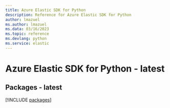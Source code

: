 ```yaml
---
title: Azure Elastic SDK for Python
description: Reference for Azure Elastic SDK for Python
author: lmazuel
ms.author: lmazuel
ms.data: 03/16/2023
ms.topic: reference
ms.devlang: python
ms.service: elastic
---
```

# Azure Elastic SDK for Python - latest
## Packages - latest
[!INCLUDE [packages](elastic-index.md)]